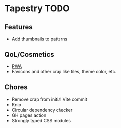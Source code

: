 # Tapestry TODO

## Features

- Add thumbnails to patterns

## QoL/Cosmetics

- [PWA](https://vite-pwa-org.netlify.app/)
- Favicons and other crap like tiles, theme color, etc.

## Chores

- Remove crap from initial Vite commit
- Knip
- Circular dependency checker
- GH pages action
- Strongly typed CSS modules
